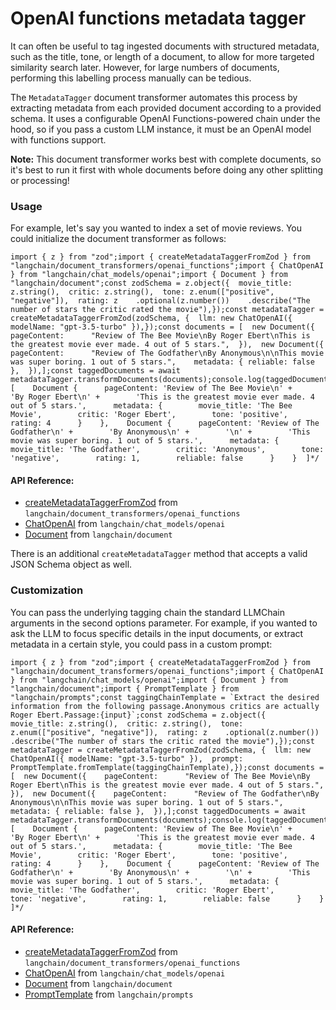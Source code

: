 OpenAI functions metadata tagger
================================

It can often be useful to tag ingested documents with structured metadata, such as the title, tone, or length of a document, to allow for more targeted similarity search later. However, for large numbers of documents, performing this labelling process manually can be tedious.

The `MetadataTagger` document transformer automates this process by extracting metadata from each provided document according to a provided schema. It uses a configurable OpenAI Functions-powered chain under the hood, so if you pass a custom LLM instance, it must be an OpenAI model with functions support.

**Note:** This document transformer works best with complete documents, so it's best to run it first with whole documents before doing any other splitting or processing!

### Usage[](#usage "Direct link to Usage")

For example, let's say you wanted to index a set of movie reviews. You could initialize the document transformer as follows:

    import { z } from "zod";import { createMetadataTaggerFromZod } from "langchain/document_transformers/openai_functions";import { ChatOpenAI } from "langchain/chat_models/openai";import { Document } from "langchain/document";const zodSchema = z.object({  movie_title: z.string(),  critic: z.string(),  tone: z.enum(["positive", "negative"]),  rating: z    .optional(z.number())    .describe("The number of stars the critic rated the movie"),});const metadataTagger = createMetadataTaggerFromZod(zodSchema, {  llm: new ChatOpenAI({ modelName: "gpt-3.5-turbo" }),});const documents = [  new Document({    pageContent:      "Review of The Bee Movie\nBy Roger Ebert\nThis is the greatest movie ever made. 4 out of 5 stars.",  }),  new Document({    pageContent:      "Review of The Godfather\nBy Anonymous\n\nThis movie was super boring. 1 out of 5 stars.",    metadata: { reliable: false },  }),];const taggedDocuments = await metadataTagger.transformDocuments(documents);console.log(taggedDocuments);/*  [    Document {      pageContent: 'Review of The Bee Movie\n' +        'By Roger Ebert\n' +        'This is the greatest movie ever made. 4 out of 5 stars.',      metadata: {        movie_title: 'The Bee Movie',        critic: 'Roger Ebert',        tone: 'positive',        rating: 4      }    },    Document {      pageContent: 'Review of The Godfather\n' +        'By Anonymous\n' +        '\n' +        'This movie was super boring. 1 out of 5 stars.',      metadata: {        movie_title: 'The Godfather',        critic: 'Anonymous',        tone: 'negative',        rating: 1,        reliable: false      }    }  ]*/

#### API Reference:

*   [createMetadataTaggerFromZod](/docs/api/document_transformers_openai_functions/functions/createMetadataTaggerFromZod) from `langchain/document_transformers/openai_functions`
*   [ChatOpenAI](/docs/api/chat_models_openai/classes/ChatOpenAI) from `langchain/chat_models/openai`
*   [Document](/docs/api/document/classes/Document) from `langchain/document`

There is an additional `createMetadataTagger` method that accepts a valid JSON Schema object as well.

### Customization[](#customization "Direct link to Customization")

You can pass the underlying tagging chain the standard LLMChain arguments in the second options parameter. For example, if you wanted to ask the LLM to focus specific details in the input documents, or extract metadata in a certain style, you could pass in a custom prompt:

    import { z } from "zod";import { createMetadataTaggerFromZod } from "langchain/document_transformers/openai_functions";import { ChatOpenAI } from "langchain/chat_models/openai";import { Document } from "langchain/document";import { PromptTemplate } from "langchain/prompts";const taggingChainTemplate = `Extract the desired information from the following passage.Anonymous critics are actually Roger Ebert.Passage:{input}`;const zodSchema = z.object({  movie_title: z.string(),  critic: z.string(),  tone: z.enum(["positive", "negative"]),  rating: z    .optional(z.number())    .describe("The number of stars the critic rated the movie"),});const metadataTagger = createMetadataTaggerFromZod(zodSchema, {  llm: new ChatOpenAI({ modelName: "gpt-3.5-turbo" }),  prompt: PromptTemplate.fromTemplate(taggingChainTemplate),});const documents = [  new Document({    pageContent:      "Review of The Bee Movie\nBy Roger Ebert\nThis is the greatest movie ever made. 4 out of 5 stars.",  }),  new Document({    pageContent:      "Review of The Godfather\nBy Anonymous\n\nThis movie was super boring. 1 out of 5 stars.",    metadata: { reliable: false },  }),];const taggedDocuments = await metadataTagger.transformDocuments(documents);console.log(taggedDocuments);/*  [    Document {      pageContent: 'Review of The Bee Movie\n' +        'By Roger Ebert\n' +        'This is the greatest movie ever made. 4 out of 5 stars.',      metadata: {        movie_title: 'The Bee Movie',        critic: 'Roger Ebert',        tone: 'positive',        rating: 4      }    },    Document {      pageContent: 'Review of The Godfather\n' +        'By Anonymous\n' +        '\n' +        'This movie was super boring. 1 out of 5 stars.',      metadata: {        movie_title: 'The Godfather',        critic: 'Roger Ebert',        tone: 'negative',        rating: 1,        reliable: false      }    }  ]*/

#### API Reference:

*   [createMetadataTaggerFromZod](/docs/api/document_transformers_openai_functions/functions/createMetadataTaggerFromZod) from `langchain/document_transformers/openai_functions`
*   [ChatOpenAI](/docs/api/chat_models_openai/classes/ChatOpenAI) from `langchain/chat_models/openai`
*   [Document](/docs/api/document/classes/Document) from `langchain/document`
*   [PromptTemplate](/docs/api/prompts/classes/PromptTemplate) from `langchain/prompts`